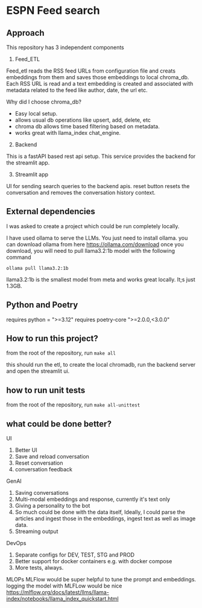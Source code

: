 # ESPN Feed search

## Approach
This repository has 3 independent components

1. Feed_ETL

Feed_etl reads the RSS feed URLs from configuration file and creats embeddings from them and saves those embeddings to local chroma_db. 
Each RSS URL is read and a text embedding is created and associated with metadata related to the feed like author, date, the url etc.

Why did I choose chroma_db? 
* Easy local setup.
* allows usual db operations like upsert, add, delete, etc
* chroma db allows time based filtering based on metadata. 
* works great with llama_index chat_engine. 

2. Backend 

This is a fastAPI based rest api setup. This service provides the backend for the streamlit app. 


3. Streamlit app

UI for sending search queries to the backend apis. 
reset button resets the conversation and removes the conversation history context.


## External dependencies

I was asked to create a project which could be run completely locally. 

I have used ollama to serve the LLMs. You just need to install ollama.
you can download ollama from here https://ollama.com/download
once you download, you will need to pull llama3.2:1b model with the following command

`ollama pull llama3.2:1b`

llama3.2:1b is the smallest model from meta and works great locally. It;s just 1.3GB.

## Python and Poetry
requires python = ">=3.12"
requires poetry-core ">=2.0.0,<3.0.0"


## How to run this project? 
from the root of the repository, run   `make all` 

this should run the etl, to create the local chromadb, run the backend server and open the streamlit ui.


## how to run unit tests 
from the root of the repository, run   `make all-unittest` 

## what could be done better?
UI
1. Better UI
2. Save and reload conversation
3. Reset conversation
4. conversation feedback

GenAI
1. Saving conversations
2. Multi-modal embeddings and response, currently it's text only
3. Giving a personality to the bot
4. So much could be done with the data itself, Ideally, I could parse the articles and ingest those in the embeddings, ingest text as well as image data. 
5. Streaming output


DevOps
1. Separate configs for DEV, TEST, STG and PROD
2. Better support for docker containers e.g. with docker compose
3. More tests, always.

MLOPs
MLFlow would be super helpful to tune the prompt and embeddings. 
logging the model with MLFLow would be nice https://mlflow.org/docs/latest/llms/llama-index/notebooks/llama_index_quickstart.html








